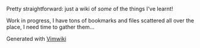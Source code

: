 Pretty straightforward: just a wiki of _some_ of the things I've learnt!

Work in progress, I have tons of bookmarks and files scattered all over the place, I need time to gather them...

Generated with [Vimwiki](http://vimwiki.github.io/)

